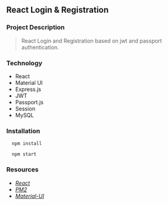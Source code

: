 ## React Login & Registration


### Project Description
> React Login and Registration based on jwt and passport authentication. 


### Technology

* React
* Material UI
* Express.js
* JWT
* Passport.js
* Session
* MySQL


### Installation 

```
  npm install

  npm start
```

### Resources

* *[React](https://reactjs.org/)*
* *[PM2](https://pm2.keymetrics.io/)*
* *[Material-UI](https://material-ui.com/)*

